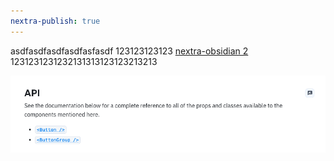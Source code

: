 ```yaml
---
nextra-publish: true
---
```

asdfasdfasdfasdfasfasdf
123123123123
[nextra-obsidian 2](nextra-obsidian%202.md)
1231231231232131313123123213213

![Pasted image 20230921145438.png](/Pasted_image_20230921145438.png)